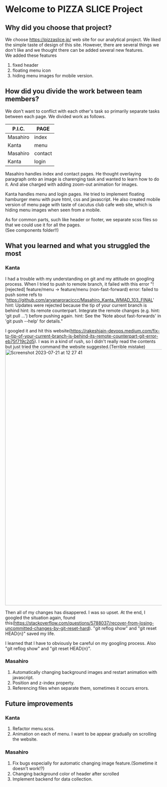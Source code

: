 # Welcome to PIZZA SLICE Project

## Why did you choose that project?

We choose https://pizzaslice.jp/ web site for our analytical project.
We liked the simple taste of design of this site.
However, there are several things we don't like and we thought there can be added several new features.  
We added these features

1. fixed header
2. floating menu icon
3. hiding menu images for mobile version.

## How did you divide the work between team members?

We don't want to conflict with each other's task so primarily separate tasks between each page. We divided work as follows.

| P.I.C.   | PAGE    |
| -------- | ------- |
| Masahiro | index   |
| Kanta    | menu    |
| Masahiro | contact |
| Kanta    | login   |

Masahiro handles index and contact pages. He thought overlaying paragraph onto an image is charenging task and wanted to learn how to do it. And alse charged with adding zoom-out animation for images.

Kanta handles menu and login pages. He tried to implement floating hamburger menu with pure html, css and javascript. He also created mobile version of menu page with taste of cacutus club cafe web site, which is hiding menu images when seen from a mobile.

As for common parts, such like header or footer, we separate scss files so that we could use it for all the pages.  
(See components folder!!)

## What you learned and what you struggled the most

### Kanta
 
I had a trouble with my understanding on git and my attitude on googling process.
When I tried to push to remote branch, it failed with this error 
"! [rejected] feature/menu -> feature/menu (non-fast-forward) error: failed to push some refs to 'https://github.com/aryanaroraciccc/Masahiro_Kanta_WMAD_103_FINAL' hint: Updates were rejected because the tip of your current branch is behind hint: its remote counterpart. Integrate the remote changes (e.g. hint: 'git pull ...') before pushing again. hint: See the 'Note about fast-forwards' in 'git push --help' for details."

I googled it and hit this website(https://rakeshjain-devops.medium.com/fix-to-tip-of-your-current-branch-is-behind-its-remote-counterpart-git-error-eb75f719c2d5). 
I was in a kind of rush, so I didn't really read the contents but just tried the command the website suggested.(Terrible mistake)
<img width="822" alt="Screenshot 2023-07-21 at 12 27 41" src="https://github.com/aryanaroraciccc/Masahiro_Kanta_WMAD_103_FINAL/assets/99339182/aab6e138-3057-474d-b4ae-1e590f763e88">

Then all of my changes has disappered. I was so upset. 
At the end, I googled the situation again, found this(https://stackoverflow.com/questions/5788037/recover-from-losing-uncommitted-changes-by-git-reset-hard). "git reflog show" and "git reset HEAD{n}" saved my life.

I learned that I have to obviously be careful on my googling process. Also "git reflog show" and "git reset HEAD{n}".

### Masahiro

1. Automatically changing background images and restart animation with javascript.
2. Position and z-index property.
3. Referencing files when separate them, sometimes it occurs errors.

## Future improvements

### Kanta
1. Refactor menu.scss. 
2. Animation on each of menu. I want to be appear gradually on scrolling the website.

### Masahiro

1. Fix bugs especially for automatic changing image feature.(Sometime it doesn't work!?)
2. Changing background color of header after scrolled
3. Implement backend for data collection.
